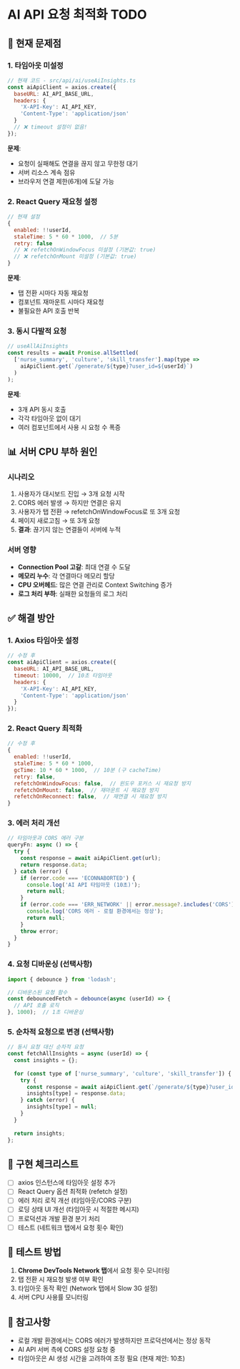 # AI API 요청 최적화 TODO

## 🔴 현재 문제점

### 1. 타임아웃 미설정
```javascript
// 현재 코드 - src/api/ai/useAiInsights.ts
const aiApiClient = axios.create({
  baseURL: AI_API_BASE_URL,
  headers: {
    'X-API-Key': AI_API_KEY,
    'Content-Type': 'application/json'
  }
  // ❌ timeout 설정이 없음!
});
```

**문제**: 
- 요청이 실패해도 연결을 끊지 않고 무한정 대기
- 서버 리소스 계속 점유
- 브라우저 연결 제한(6개)에 도달 가능

### 2. React Query 재요청 설정
```javascript
// 현재 설정
{
  enabled: !!userId,
  staleTime: 5 * 60 * 1000,  // 5분
  retry: false
  // ❌ refetchOnWindowFocus 미설정 (기본값: true)
  // ❌ refetchOnMount 미설정 (기본값: true)
}
```

**문제**:
- 탭 전환 시마다 자동 재요청
- 컴포넌트 재마운트 시마다 재요청
- 불필요한 API 호출 반복

### 3. 동시 다발적 요청
```javascript
// useAllAiInsights
const results = await Promise.allSettled(
  ['nurse_summary', 'culture', 'skill_transfer'].map(type => 
    aiApiClient.get(`/generate/${type}?user_id=${userId}`)
  )
);
```

**문제**:
- 3개 API 동시 호출
- 각각 타임아웃 없이 대기
- 여러 컴포넌트에서 사용 시 요청 수 폭증

## 📊 서버 CPU 부하 원인

### 시나리오
1. 사용자가 대시보드 진입 → 3개 요청 시작
2. CORS 에러 발생 → 하지만 연결은 유지
3. 사용자가 탭 전환 → refetchOnWindowFocus로 또 3개 요청
4. 페이지 새로고침 → 또 3개 요청
5. **결과**: 끊기지 않는 연결들이 서버에 누적

### 서버 영향
- **Connection Pool 고갈**: 최대 연결 수 도달
- **메모리 누수**: 각 연결마다 메모리 할당
- **CPU 오버헤드**: 많은 연결 관리로 Context Switching 증가
- **로그 처리 부하**: 실패한 요청들의 로그 처리

## ✅ 해결 방안

### 1. Axios 타임아웃 설정
```javascript
// 수정 후
const aiApiClient = axios.create({
  baseURL: AI_API_BASE_URL,
  timeout: 10000,  // 10초 타임아웃
  headers: {
    'X-API-Key': AI_API_KEY,
    'Content-Type': 'application/json'
  }
});
```

### 2. React Query 최적화
```javascript
// 수정 후
{
  enabled: !!userId,
  staleTime: 5 * 60 * 1000,
  gcTime: 10 * 60 * 1000,  // 10분 (구 cacheTime)
  retry: false,
  refetchOnWindowFocus: false,  // 윈도우 포커스 시 재요청 방지
  refetchOnMount: false,  // 재마운트 시 재요청 방지
  refetchOnReconnect: false,  // 재연결 시 재요청 방지
}
```

### 3. 에러 처리 개선
```javascript
// 타임아웃과 CORS 에러 구분
queryFn: async () => {
  try {
    const response = await aiApiClient.get(url);
    return response.data;
  } catch (error) {
    if (error.code === 'ECONNABORTED') {
      console.log('AI API 타임아웃 (10초)');
      return null;
    }
    if (error.code === 'ERR_NETWORK' || error.message?.includes('CORS')) {
      console.log('CORS 에러 - 로컬 환경에서는 정상');
      return null;
    }
    throw error;
  }
}
```

### 4. 요청 디바운싱 (선택사항)
```javascript
import { debounce } from 'lodash';

// 디바운스된 요청 함수
const debouncedFetch = debounce(async (userId) => {
  // API 호출 로직
}, 1000);  // 1초 디바운싱
```

### 5. 순차적 요청으로 변경 (선택사항)
```javascript
// 동시 요청 대신 순차적 요청
const fetchAllInsights = async (userId) => {
  const insights = {};
  
  for (const type of ['nurse_summary', 'culture', 'skill_transfer']) {
    try {
      const response = await aiApiClient.get(`/generate/${type}?user_id=${userId}`);
      insights[type] = response.data;
    } catch (error) {
      insights[type] = null;
    }
  }
  
  return insights;
};
```

## 📝 구현 체크리스트

- [ ] axios 인스턴스에 타임아웃 설정 추가
- [ ] React Query 옵션 최적화 (refetch 설정)
- [ ] 에러 처리 로직 개선 (타임아웃/CORS 구분)
- [ ] 로딩 상태 UI 개선 (타임아웃 시 적절한 메시지)
- [ ] 프로덕션과 개발 환경 분기 처리
- [ ] 테스트 (네트워크 탭에서 요청 횟수 확인)

## 🧪 테스트 방법

1. **Chrome DevTools Network 탭**에서 요청 횟수 모니터링
2. 탭 전환 시 재요청 발생 여부 확인
3. 타임아웃 동작 확인 (Network 탭에서 Slow 3G 설정)
4. 서버 CPU 사용률 모니터링

## 📌 참고사항

- 로컬 개발 환경에서는 CORS 에러가 발생하지만 프로덕션에서는 정상 동작
- AI API 서버 측에 CORS 설정 요청 중
- 타임아웃은 AI 생성 시간을 고려하여 조정 필요 (현재 제안: 10초)